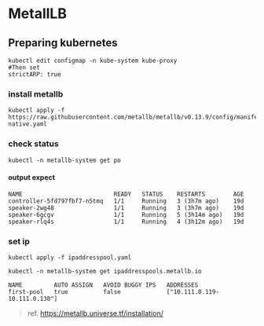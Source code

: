 # MetallLB

## Preparing kubernetes

    kubectl edit configmap -n kube-system kube-proxy
    #Then set​
    strictARP: true​

### install metallb

    kubectl apply -f https://raw.githubusercontent.com/metallb/metallb/v0.13.9/config/manifests/metallb-native.yaml

### check status

    kubectl -n metallb-system get po​

#### output expect

    NAME                          READY   STATUS    RESTARTS        AGE
    controller-5fd797fbf7-n5tmq   1/1     Running   3 (3h7m ago)    19d
    speaker-2wg48                 1/1     Running   3 (3h7m ago)    19d
    speaker-6gcgv                 1/1     Running   5 (3h14m ago)   19d
    speaker-rlq4s                 1/1     Running   4 (3h12m ago)   19d

### set ip

    kubectl apply -f ipaddresspool.yaml

    kubectl -n metallb-system get ipaddresspools.metallb.io
    
    NAME         AUTO ASSIGN   AVOID BUGGY IPS   ADDRESSES
    first-pool   true          false             ["10.111.0.119-10.111.0.130"]


> ref. <https://metallb.universe.tf/installation/>
